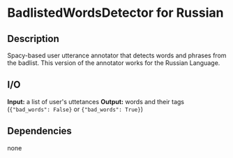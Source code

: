# BadlistedWordsDetector for Russian

## Description

Spacy-based user utterance annotator that detects words and phrases from the badlist. This version of the annotator works for the Russian Language.

## I/O
**Input:** a list of user's uttetances 
**Output:** words and their tags (`{"bad_words": False}` or `{"bad_words": True}`)

## Dependencies
none